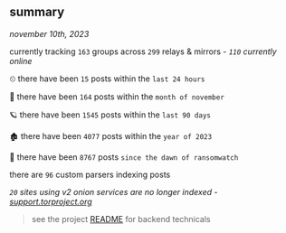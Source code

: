 
## summary
_november 10th, 2023_

currently tracking `163` groups across `299` relays & mirrors - _`110` currently online_

⏲ there have been `15` posts within the `last 24 hours`

🦈 there have been `164` posts within the `month of november`

🪐 there have been `1545` posts within the `last 90 days`

🏚 there have been `4077` posts within the `year of 2023`

🦕 there have been `8767` posts `since the dawn of ransomwatch`

there are `96` custom parsers indexing posts

_`20` sites using v2 onion services are no longer indexed - [support.torproject.org](https://support.torproject.org/onionservices/v2-deprecation/)_

> see the project [README](https://github.com/joshhighet/ransomwatch#ransomwatch--) for backend technicals
